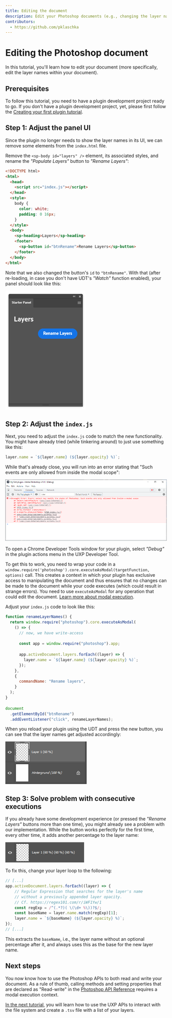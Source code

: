 ```yaml
---
title: Editing the document
description: Edit your Photoshop documents (e.g., changing the layer names) with your UXP-based plugin
contributors:
  - https://github.com/pklaschka
---
```


# Editing the Photoshop document

In this tutorial, you'll learn how to edit your document (more specifically, edit the layer names within your document).

## Prerequisites

To follow this tutorial, you need to have a plugin development project ready to go. If you don't have a plugin
development project, yet, please first follow
the [Creating your first plugin tutorial](../creating-your-first-plugin/index.md).

## Step 1: Adjust the panel UI

Since the plugin no longer needs to show the layer names in its UI, we can remove some elements from the `index.html` file.

Remove the `<sp-body id="layers" />` element, its associated styles, and rename the _"Populate Layers"_ button to _"Rename Layers"_:

```html
<!DOCTYPE html>
<html>
  <head>
    <script src="index.js"></script>
  </head>
  <style>
    body {
      color: white;
      padding: 0 16px;
    }
  </style>
  <body>
    <sp-heading>Layers</sp-heading>
    <footer>
      <sp-button id="btnRename">Rename Layers</sp-button>
    </footer>
  </body>
</html>
```

Note that we also changed the button's `id` to `"btnRename"`. With that (after re-loading, in case you don't have UDT's _"Watch"_ function enabled), your panel should look like this:

![A Photoshop panel with a button "Rename Layers"](panel.png)

## Step 2: Adjust the `index.js`

Next, you need to adjust the `index.js` code to match the new functionality. You might have already tried (while tinkering around) to just use something like this:

```js
layer.name = `${layer.name} (${layer.opacity} %)`;
```

While that's already close, you will run into an error stating that "Such events are only allowed from inside the modal scope":

![Chrome Developer Tools showing an error: "Uncaught Error: Event: select may modify the state of Photoshop. Such events are only allowed from inside a modal scope"](modal-execution-error.png)

<InlineAlert variant="info" slots="text" />

To open a Chrome Developer Tools window for your plugin, select _"Debug"_ in the plugin actions menu in the UXP
Developer Tool.

To get this to work, you need to wrap your code in a `window.require('photoshop').core.executeAsModal(targetFunction, options)` call. This creates a context in which your plugin has exclusive access to manipulating the document and thus ensures that no changes can be made to the document while your code executes (which could result in strange errors). You need to use `executeAsModal` for any operation that could edit the document. [Learn more about modal execution](/src/pages/ps_reference/media/executeasmodal.md).

Adjust your `index.js` code to look like this:

```js
function renameLayerNames() {
  return window.require("photoshop").core.executeAsModal(
    () => {
      // now, we have write-access

      const app = window.require("photoshop").app;

      app.activeDocument.layers.forEach((layer) => {
        layer.name = `${layer.name} (${layer.opacity} %)`;
      });
    },
    {
      commandName: "Rename layers",
    }
  );
}

document
  .getElementById("btnRename")
  .addEventListener("click", renameLayerNames);
```

When you reload your plugin using the UDT and press the new button, you can see that the layer names get adjusted accordingly:

![Photoshop Layers panel with layer names "Layer 1 (60 %)" and "Background (100 %)"](layer-names.png)

## Step 3: Solve problem with consecutive executions

If you already have some development experience (or pressed the _"Rename Layers"_ buttons more than one time), you might already see a problem with our implementation. While the button works perfectly for the first time, every other time, it adds another percentage to the layer name:

![A layer with the name "Layer 1 (60 %) (60 %) (60 %)"](layer-name-problem.png)

To fix this, change your layer loop to the following:

```js
// [...]
app.activeDocument.layers.forEach((layer) => {
    // Regular Expression that searches for the layer's name
    // without a previously appended layer opacity.
    // Cf. https://regex101.com/r/iWF1Yw/1
    const regExp = /^(.*?)( \(\d+ %\))?$/;
    const baseName = layer.name.match(regExp)[1];
    layer.name = `${baseName} (${layer.opacity} %)`;
});
// [...]
```

This extracts the `baseName`, i.e., the layer name without an optional percentage after it, and always uses this as the base for the new layer name.

## Next steps

You now know how to use the Photoshop APIs to both read and write your document. As a rule of thumb, calling methods and setting properties that are declared as "Read-write" in the [Photoshop API Reference](/src/pages/ps_reference/index.md) requires a modal execution context.

[In the next tutorial](../writing-a-file/index.md), you will learn how to use the UXP APIs to interact with the file system and create a `.tsv` file with a list of your layers.
